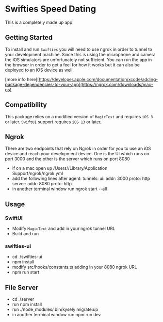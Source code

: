 # Swifties Speed Dating
This is a completely made up app.

## Getting Started
To install and run `Swifties` you will need to use ngrok in order to tunnel to your development machine. Since this is using
the microphone and camera the iOS simulators are unfortunately not sufficient.  You can run the app in the browser in order to get a feel for how it works but it can also be deployed to an iOS device as well.

[more info here][https://developer.apple.com/documentation/xcode/adding-package-dependencies-to-your-app](https://ngrok.com/downloads/mac-os)

## Compatibility
This package relies on a modified version of `MagicText` and requires `iOS 8` or later. `SwiftUI` support requires `iOS 13` or later.

## Ngrok
There are two endpoints that rely on Ngrok in order for you to use an iOS device and reach your development device.  One is the UI which runs on port 3000 and the other is
the server which runs on port 8080
- if on a mac open up /Users/<user>/Library/Application Support/ngrok/ngrok.yml
- add the following lines after agent:
  tunnels:
  ui:
    addr: 3000
    proto: http
  server:
    addr: 8080
    proto: http
- in another terminal window run ngrok start --all
  
## Usage
### SwiftUI
- Modify `MagicText` and add in your ngrok tunnel URL
- Build and run

### swifties-ui
- cd ./swifties-ui
- npm install
- modify src/hooks/constants.ts adding in your 8080 ngrok URL
- npm run start

## File Server
- cd ./server
- run npm install
- run ./node_modules/.bin/kysely migrate:up
- in another terminal window run npm run dev


